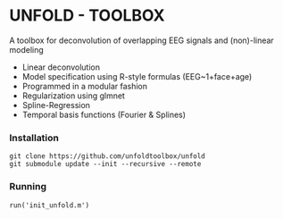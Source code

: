 # UNFOLD - TOOLBOX

A toolbox for deconvolution of overlapping EEG signals and (non)-linear modeling

* Linear deconvolution
* Model specification using R-style formulas (EEG~1+face+age)
* Programmed in a modular fashion
* Regularization using glmnet
* Spline-Regression
* Temporal basis functions (Fourier & Splines)

### Installation
``` 
git clone https://github.com/unfoldtoolbox/unfold
git submodule update --init --recursive --remote
```

### Running
```
run('init_unfold.m')
```
